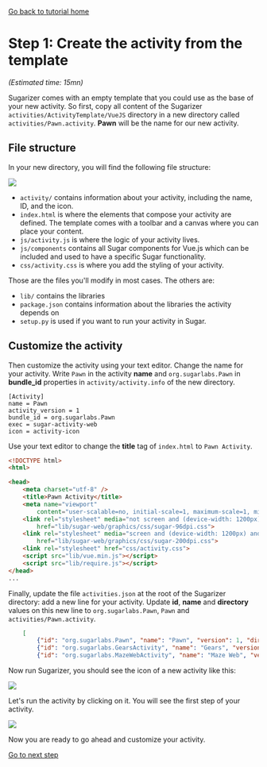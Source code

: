[Go back to tutorial home](tutorial.md)

# Step 1: Create the activity from the template
*(Estimated time: 15mn)*

Sugarizer comes with an empty template that you could use as the base of your new activity. So first, copy all content of the Sugarizer `activities/ActivityTemplate/VueJS` directory in a new directory called `activities/Pawn.activity`. **Pawn** will be the name for our new activity.


## File structure

In your new directory, you will find the following file structure:

![](../images/tutorial_step1_1VueJS.png)


* `activity/` contains information about your activity, including the name, ID, and the icon.
* `index.html` is where the elements that compose your activity are defined.  The template comes with a toolbar and a canvas where you can place your content.
* `js/activity.js` is where the logic of your activity lives.
* `js/components` contains all Sugar components for Vue.js which can be included and used to have a specific Sugar functionality.
* `css/activity.css` is where you add the styling of your activity.

Those are the files you'll modify in most cases. The others are:

* `lib/` contains the libraries
* `package.json` contains information about the libraries the activity depends on
* `setup.py` is used if you want to run your activity in Sugar.


## Customize the activity

Then customize the activity using your text editor. Change the name for your activity. Write `Pawn` in the activity **name** and `org.sugarlabs.Pawn` in **bundle_id** properties in `activity/activity.info` of the new directory.
```
[Activity]
name = Pawn
activity_version = 1
bundle_id = org.sugarlabs.Pawn
exec = sugar-activity-web
icon = activity-icon
```
Use your text editor to change the **title** tag of `index.html` to `Pawn Activity`.
```html
<!DOCTYPE html>
<html>

<head>
	<meta charset="utf-8" />
	<title>Pawn Activity</title>
	<meta name="viewport"
		content="user-scalable=no, initial-scale=1, maximum-scale=1, minimum-scale=1, width=device-width, viewport-fit=cover" />
	<link rel="stylesheet" media="not screen and (device-width: 1200px) and (device-height: 900px)"
		href="lib/sugar-web/graphics/css/sugar-96dpi.css">
	<link rel="stylesheet" media="screen and (device-width: 1200px) and (device-height: 900px)"
		href="lib/sugar-web/graphics/css/sugar-200dpi.css">
	<link rel="stylesheet" href="css/activity.css">
	<script src="lib/vue.min.js"></script>
	<script src="lib/require.js"></script>
</head>
...
```

Finally, update the file `activities.json` at the root of the Sugarizer directory: add a new line for your activity. Update **id**, **name** and **directory** values on this new line to `org.sugarlabs.Pawn`, `Pawn` and `activities/Pawn.activity`.
```json
	[
		{"id": "org.sugarlabs.Pawn", "name": "Pawn", "version": 1, "directory": "activities/Pawn.activity", "icon": "activity/activity-icon.svg", "favorite": true, "activityId": null},
		{"id": "org.sugarlabs.GearsActivity", "name": "Gears", "version": 6, "directory": "activities/Gears.activity", "icon": "activity/activity-icon.svg", "favorite": true, "activityId": null},
		{"id": "org.sugarlabs.MazeWebActivity", "name": "Maze Web", "version": 2, "directory": "activities/MazeWeb.activity", "icon": "activity/activity-icon.svg", "favorite": true, "activityId": null},
```
Now run Sugarizer, you should see the icon of a new activity like this:

![](../images/tutorial_step1_2.png)

Let's run the activity by clicking on it. You will see the first step of your activity.

![](../images/tutorial_step1_3.png)

Now you are ready to go ahead and customize your activity.

[Go to next step](step2.md)